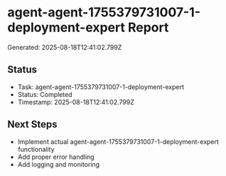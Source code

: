 # agent-agent-1755379731007-1-deployment-expert Report

Generated: 2025-08-18T12:41:02.799Z

## Status
- Task: agent-agent-1755379731007-1-deployment-expert
- Status: Completed
- Timestamp: 2025-08-18T12:41:02.799Z

## Next Steps
- Implement actual agent-agent-1755379731007-1-deployment-expert functionality
- Add proper error handling
- Add logging and monitoring
